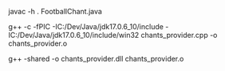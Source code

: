 javac -h . FootballChant.java

g++ -c -fPIC -IC:/Dev/Java/jdk17.0.6_10/include -IC:/Dev/Java/jdk17.0.6_10/include/win32 chants_provider.cpp -o chants_provider.o

g++ -shared -o chants_provider.dll chants_provider.o